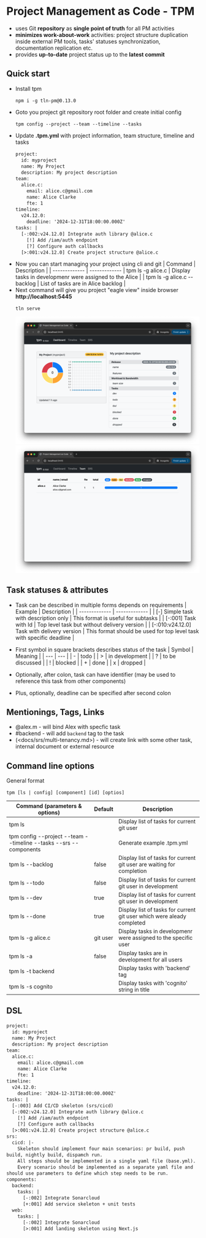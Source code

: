 # Project Management as Code - TPM
  * uses Git **repository** as **single point of truth** for all PM activities
  * **minimizes work-about-work** activities: project structure duplication inside external PM tools, tasks' statuses synchronization, documentation replication etc.
  * provides **up-to-date** project status up to the **latest commit**

## Quick start

* Install tpm
  ```
  npm i -g tln-pm@0.13.0
  ```
* Goto you project git repository root folder and create initial config
  ```
  tpm config --project --team --timeline --tasks
  ```
* Update **.tpm.yml** with project information, team structure, timeline and tasks
  ```
  project:
    id: myproject
    name: My Project
    description: My project description
  team:
    alice.c:
      email: alice.c@gmail.com
      name: Alice Clarke
      fte: 1
  timeline:
    v24.12.0:
      deadline: '2024-12-31T18:00:00.000Z'
  tasks: |
    [-:002:v24.12.0] Integrate auth library @alice.c
      [!] Add /iam/auth endpoint
      [?] Configure auth callbacks
    [>:001:v24.12.0] Create project structure @alice.c
  ```
* Now you can start managing your project using cli and git
  | Command | Description |
  | ------------- | -------------
  | tpm ls -g alice.c | Display tasks in developmenr were assigned to the Alice |
  | tpm ls -g alice.c --backlog | List of tasks are in Alice backlog |
* Next command will give you project "eagle view" inside browser **http://localhost:5445**
  ```
  tln serve
  ```
  ![Dashboard](tpm-01.png)
  ![Team](tpm-02.png)

## Task statuses & attributes
  * Task can be described in multiple forms depends on requirements
    | Example  | Description |
    | ------------- | ------------- |
    | [-] Simple task with description only | This format is useful for subtasks |
    | [-:001] Task with Id | Top level task but without delivery version |
    | [-:010:v24.12.0] Task with delivery version | This format should be used for top level task with specific deadline |
  
  * First symbol in square brackets describes status of the task
    | Symbol | Meaning         |
    | ---    | ---             |
    | -      | todo            |
    | >      | in development  |
    | ?      | to be discussed |
    | !      | blocked         |
    | +      | done            |
    | x      | dropped         |
  * Optionally, after colon, task can have identifier (may be used to reference this task from other components)
  * Plus, optionally, deadline can be specified after second colon 

## Mentionings, Tags, Links
  * @alex.m - will bind Alex with specfic task
  * #backend - will add `backend` tag to the task
  * (\<docs/srs/multi-tenancy.md\>) - will create link with some other task, internal document or external resource 

## Command line options
General format
```
tpm [ls | config] [component] [id] [optios]
```
| Command (parameters & options)  | Default | Description |
| ------------- | ------------- | ------------- |
| tpm ls | | Display list of tasks for current git user |
| tpm config --project --team --timeline --tasks --srs --components | | Generate example .tpm.yml |
| tpm ls --backlog | false | Display list of tasks for current git user are waiting for completion |
| tpm ls --todo | false | Display list of tasks for current git user in development |
| tpm ls --dev | true | Display list of tasks for current git user in development |
| tpm ls --done | true | Display list of tasks for current git user which were aleady completed |
| tpm ls -g alice.c | git user |  Display tasks in developmenr were assigned to the specific user |
| tpm ls -a | false | Display tasks are in development for all users |
| tpm ls -t backend | | Display tasks with 'backend' tag |
| tpm ls -s cognito | | Display tasks with 'cognito' string in title |

## DSL
```
project:
  id: myproject
  name: My Project
  description: My project description
team:
  alice.c:
    email: alice.c@gmail.com
    name: Alice Clarke
    fte: 1
timeline:
  v24.12.0:
    deadline: '2024-12-31T18:00:00.000Z'
tasks: |
  [-:003] Add CI/CD skeleton (srs/cicd)
  [-:002:v24.12.0] Integrate auth library @alice.c
    [!] Add /iam/auth endpoint
    [?] Configure auth callbacks
  [>:001:v24.12.0] Create project structure @alice.c
srs:
  cicd: |-
    Skeleton should implement four main scenarios: pr build, push build, nightly build, dispamch run.
    All steps should be implemented in a single yaml file (base.yml).
    Every scenario should be implemented as a separate yaml file and should use parameters to define which step needs to be run.
components:
  backend:
    tasks: |
      [-:002] Integrate Sonarcloud
      [+:001] Add service skeleton + unit tests
  web:
    tasks: |
      [-:002] Integrate Sonarcloud
      [>:001] Add landing skeleton using Next.js
```  
